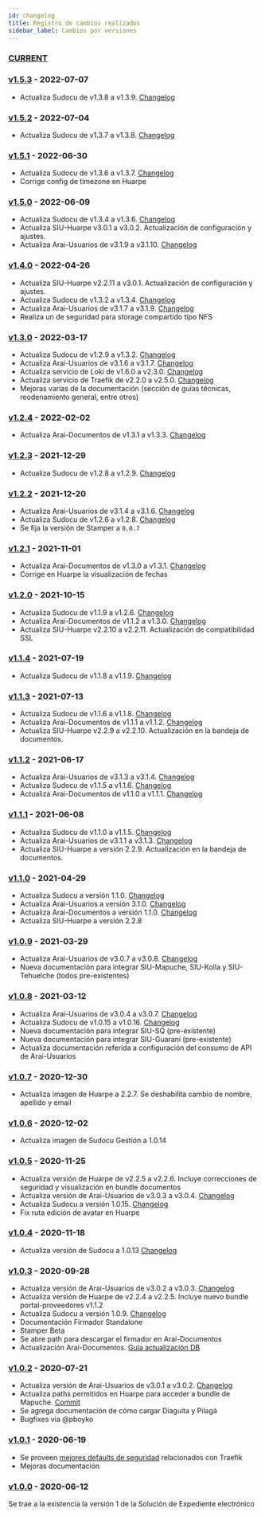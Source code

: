 ```yaml
---
id: changelog
title: Registro de cambios realizados
sidebar_label: Cambios por versiones
---
```

### [CURRENT](https://hub.siu.edu.ar/siu/expedientes/compare/master...develop)

### [v1.5.3](https://hub.siu.edu.ar/siu/expedientes/compare/v1.5.2...v1.5.3) - 2022-07-07
* Actualiza Sudocu de v1.3.8 a v1.3.9. [Changelog](https://sudocu.dev/docs/introduccion/CHANGELOG/)

### [v1.5.2](https://hub.siu.edu.ar/siu/expedientes/compare/v1.5.1...v1.5.2) - 2022-07-04
* Actualiza Sudocu de v1.3.7 a v1.3.8. [Changelog](https://sudocu.dev/docs/introduccion/CHANGELOG/)

### [v1.5.1](https://hub.siu.edu.ar/siu/expedientes/compare/v1.5.0...v1.5.1) - 2022-06-30
* Actualiza Sudocu de v1.3.6 a v1.3.7. [Changelog](https://sudocu.dev/docs/introduccion/CHANGELOG/)
* Corrige config de timezone en Huarpe

### [v1.5.0](https://hub.siu.edu.ar/siu/expedientes/compare/v1.4.0...v1.5.0) - 2022-06-09
* Actualiza Sudocu de v1.3.4 a v1.3.6. [Changelog](https://sudocu.dev/docs/introduccion/CHANGELOG/)
* Actualiza SIU-Huarpe v3.0.1 a v3.0.2. Actualización de configuración y ajustes.
* Actualiza Arai-Usuarios de v3.1.9 a v3.1.10. [Changelog](https://documentacion.siu.edu.ar/usuarios/docs/cache/changelog/)

### [v1.4.0](https://hub.siu.edu.ar/siu/expedientes/compare/v1.3.0...v1.4.0) - 2022-04-26
* Actualiza SIU-Huarpe v2.2.11 a v3.0.1. Actualización de configuración y ajustes.
* Actualiza Sudocu de v1.3.2 a v1.3.4. [Changelog](https://sudocu.dev/docs/introduccion/CHANGELOG/)
* Actualiza Arai-Usuarios de v3.1.7 a v3.1.9. [Changelog](https://documentacion.siu.edu.ar/usuarios/docs/cache/changelog/)
* Realiza un de seguridad para storage compartido tipo NFS


### [v1.3.0](https://hub.siu.edu.ar/siu/expedientes/compare/v1.2.4...v1.3.0) - 2022-03-17
* Actualiza Sudocu de v1.2.9 a v1.3.2. [Changelog](https://sudocu.dev/docs/introduccion/CHANGELOG/)
* Actualiza Arai-Usuarios de v3.1.6 a v3.1.7. [Changelog](https://documentacion.siu.edu.ar/usuarios/docs/cache/changelog/)
* Actualiza servicio de Loki de v1.6.0 a v2.3.0. [Changelog](https://github.com/grafana/loki/blob/main/CHANGELOG.md#230-20210806)
* Actualiza servicio de Traefik de v2.2.0 a v2.5.0. [Changelog](https://github.com/traefik/traefik/blob/master/CHANGELOG.md)
* Mejoras varias de la documentación (sección de guías técnicas, reodenamiento general, entre otros)

### [v1.2.4](https://hub.siu.edu.ar/siu/expedientes/compare/v1.2.3...v1.2.4) - 2022-02-02
* Actualiza Arai-Documentos de v1.3.1 a v1.3.3. [Changelog](https://documentacion.siu.edu.ar/documentos/docs/changelog/)

### [v1.2.3](https://hub.siu.edu.ar/siu/expedientes/compare/v1.2.2...v1.2.3) - 2021-12-29
* Actualiza Sudocu de v1.2.8 a v1.2.9. [Changelog](https://sudocu.dev/docs/introduccion/CHANGELOG/)

### [v1.2.2](https://hub.siu.edu.ar/siu/expedientes/compare/v1.2.1...v1.2.2) - 2021-12-20
* Actualiza Arai-Usuarios de v3.1.4 a v3.1.6. [Changelog](https://documentacion.siu.edu.ar/usuarios/docs/cache/changelog/)
* Actualiza Sudocu de v1.2.6 a v1.2.8. [Changelog](https://sudocu.dev/docs/introduccion/CHANGELOG/)
* Se fija la versión de Stamper a `0.0.7`

### [v1.2.1](https://hub.siu.edu.ar/siu/expedientes/compare/v1.2.0...v1.2.1) - 2021-11-01
* Actualiza Arai-Documentos de v1.3.0 a v1.3.1. [Changelog](https://documentacion.siu.edu.ar/documentos/docs/changelog/)
* Corrige en Huarpe la visualización de fechas

### [v1.2.0](https://hub.siu.edu.ar/siu/expedientes/compare/v1.1.4...v1.2.0) - 2021-10-15
* Actualiza Sudocu de v1.1.9 a v1.2.6. [Changelog](https://sudocu.dev/docs/introduccion/CHANGELOG/)
* Actualiza Arai-Documentos de v1.1.2 a v1.3.0. [Changelog](https://documentacion.siu.edu.ar/documentos/docs/changelog/)
* Actualiza SIU-Huarpe v2.2.10 a v2.2.11. Actualización de compatibilidad SSL

### [v1.1.4](https://hub.siu.edu.ar/siu/expedientes/compare/v1.1.3...v1.1.4) - 2021-07-19
* Actualiza Sudocu de v1.1.8 a v1.1.9. [Changelog](https://sudocu.dev/docs/CHANGELOG/)

### [v1.1.3](https://hub.siu.edu.ar/siu/expedientes/compare/v1.1.2...v1.1.3) - 2021-07-13
* Actualiza Sudocu de v1.1.6 a v1.1.8. [Changelog](https://sudocu.dev/docs/CHANGELOG/)
* Actualiza Arai-Documentos de v1.1.1 a v1.1.2. [Changelog](https://documentacion.siu.edu.ar/documentos/docs/changelog/)
* Actualiza SIU-Huarpe v2.2.9 a v2.2.10. Actualización en la bandeja de documentos.

### [v1.1.2](https://hub.siu.edu.ar/siu/expedientes/compare/v1.1.1...v1.1.2) - 2021-06-17
* Actualiza Arai-Usuarios de v3.1.3 a v3.1.4. [Changelog](https://documentacion.siu.edu.ar/usuarios/docs/cache/changelog/)
* Actualiza Sudocu de v1.1.5 a v1.1.6. [Changelog](https://sudocu.dev/docs/CHANGELOG/)
* Actualiza Arai-Documentos de v1.1.0 a v1.1.1. [Changelog](https://documentacion.siu.edu.ar/documentos/docs/changelog/)

### [v1.1.1](https://hub.siu.edu.ar/siu/expedientes/compare/v1.1.0...v1.1.1) - 2021-06-08
* Actualiza Sudocu de v1.1.0 a v1.1.5. [Changelog](https://sudocu.dev/docs/CHANGELOG/)
* Actualiza Arai-Usuarios de v3.1.1 a v3.1.3. [Changelog](https://documentacion.siu.edu.ar/usuarios/docs/cache/changelog/)
* Actualiza SIU-Huarpe a versión 2.2.9. Actualización en la bandeja de documentos.

### [v1.1.0](https://hub.siu.edu.ar/siu/expedientes/compare/v1.0.9...v1.1.0) - 2021-04-29
* Actualiza Sudocu a versión 1.1.0. [Changelog](https://sudocu.dev/docs/CHANGELOG/)
* Actualiza Arai-Usuarios a versión 3.1.0. [Changelog](https://documentacion.siu.edu.ar/usuarios/docs/cache/changelog/)
* Actualiza Arai-Documentos a versión 1.1.0. [Changelog](https://documentacion.siu.edu.ar/documentos/docs/changelog/)
* Actualiza SIU-Huarpe a versión 2.2.8

### [v1.0.9](https://hub.siu.edu.ar/siu/expedientes/compare/v1.0.8...v1.0.9) - 2021-03-29
* Actualiza Arai-Usuarios de v3.0.7 a v3.0.8. [Changelog](https://documentacion.siu.edu.ar/usuarios/docs/cache/changelog/)
* Nueva documentación para integrar SIU-Mapuche, SIU-Kolla y SIU-Tehuelche (todos pre-existentes)


### [v1.0.8](https://hub.siu.edu.ar/siu/expedientes/compare/v1.0.7...v1.0.8) - 2021-03-12
* Actualiza Arai-Usuarios de v3.0.4 a v3.0.7. [Changelog](https://documentacion.siu.edu.ar/usuarios/docs/cache/changelog/)
* Actualiza Sudocu de v1.0.15 a v1.0.16. [Changelog](https://sudocu.dev/docs/CHANGELOG/)
* Nueva documentación para integrar SIU-SQ (pre-existente)
* Nueva documentación para integrar SIU-Guaraní (pre-existente)
* Actualiza documentación referida a configuración del consumo de API de Arai-Usuarios


### [v1.0.7](https://hub.siu.edu.ar/siu/expedientes/compare/v1.0.6...v1.0.7) - 2020-12-30
* Actualiza imagen de Huarpe a 2.2.7. Se deshabilita cambio de nombre, apellido y email

### [v1.0.6](https://hub.siu.edu.ar/siu/expedientes/compare/v1.0.5...v1.0.6) - 2020-12-02
* Actualiza imagen de Sudocu Gestión a 1.0.14

### [v1.0.5](https://hub.siu.edu.ar/siu/expedientes/compare/v1.0.4...v1.0.5) - 2020-11-25
* Actualiza versión de Huarpe de v2.2.5 a v2.2.6. Incluye correcciones de seguridad y visualización en bundle documentos
* Actualiza versión de Arai-Usuarios de v3.0.3 a v3.0.4. [Changelog](https://documentacion.siu.edu.ar/usuarios/docs/cache/changelog/)
* Actualiza Sudocu a versión 1.0.15. [Changelog](https://sudocu.dev/docs/CHANGELOG/)
* Fix ruta edición de avatar en Huarpe

### [v1.0.4](https://hub.siu.edu.ar/siu/expedientes/compare/v1.0.3...v1.0.4) - 2020-11-18
* Actualiza versión de Sudocu a 1.0.13 [Changelog](https://sudocu.dev/docs/CHANGELOG/)

### [v1.0.3](https://hub.siu.edu.ar/siu/expedientes/compare/v1.0.2...v1.0.3) - 2020-09-28
* Actualiza versión de Arai-Usuarios de v3.0.2 a v3.0.3. [Changelog](https://documentacion.siu.edu.ar/usuarios/docs/cache/changelog/)
* Actualiza versión de Huarpe de v2.2.4 a v2.2.5. Incluye nuevo bundle portal-proveedores v1.1.2
* Actualiza Sudocu a versión 1.0.9. [Changelog](https://sudocu.dev/docs/CHANGELOG/)
* Documentación Firmador Standalone
* Stamper Beta
* Se abre path para descargar el firmador en Araí-Documentos
* Actualización Araí-Documentos. [Guía actualización DB](https://documentacion.siu.edu.ar/documentos/docs/actualizacion/)


### [v1.0.2](https://hub.siu.edu.ar/siu/expedientes/compare/v1.0.1...v1.0.2) - 2020-07-21
* Actualiza versión de Arai-Usuarios de v3.0.1 a v3.0.2. [Changelog](https://documentacion.siu.edu.ar/usuarios/docs/cache/changelog/)
* Actualiza paths permitidos en Huarpe para acceder a bundle de Mapuche. [Commit](https://hub.siu.edu.ar/siu/expedientes/-/commit/fba421c60ab9a234b919c05256e6bb7aede115ba)
* Se agrega documentación de cómo cargar Diaguita y Pilagá
* Bugfixes via @pboyko

### [v1.0.1](https://hub.siu.edu.ar/siu/expedientes/compare/v1.0.0...v1.0.1) - 2020-06-19
* Se proveen [mejores defaults de seguridad](https://hub.siu.edu.ar/siu/expedientes/-/commit/9ba309980fbd8261740c4944283528dd6e4e875e) relacionados con Traefik
* Mejoras documentación

### [v1.0.0](https://hub.siu.edu.ar/siu/expedientes/tree/v1.0.0) - 2020-06-12
Se trae a la existencia la versión 1 de la Solución de Expediente electrónico
